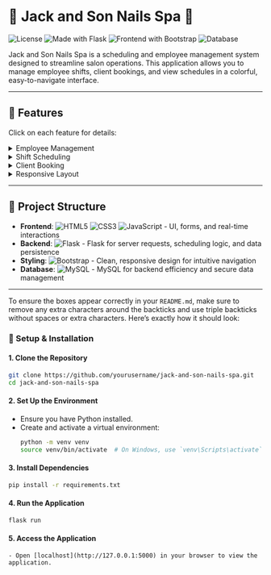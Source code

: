 # 🌸 Jack and Son Nails Spa 🌸

![License](https://img.shields.io/badge/license-MIT-blue)
![Made with Flask](https://img.shields.io/badge/Backend-Flask-blue)
![Frontend with Bootstrap](https://img.shields.io/badge/Frontend-Bootstrap-orange)
![Database](https://img.shields.io/badge/Database-MySQL-green)

Jack and Son Nails Spa is a scheduling and employee management system designed to streamline salon operations. This application allows you to manage employee shifts, client bookings, and view schedules in a colorful, easy-to-navigate interface.

---

## 🚀 Features

Click on each feature for details:

<details>
  <summary>Employee Management</summary>
  - Quickly add, modify, and remove employee records, storing essential details and availability.
</details>

<details>
  <summary>Shift Scheduling</summary>
  - Assign shifts with unique color codes, ensuring clear visibility of availability.
</details>

<details>
  <summary>Client Booking</summary>
  - Clients can easily book based on available slots, enhancing appointment management.
</details>

<details>
  <summary>Responsive Layout</summary>
  - Fully responsive, ensuring seamless experience on mobile, tablet, and desktop.
</details>

---

## 📂 Project Structure

- **Frontend**: ![HTML5](https://img.icons8.com/color/48/000000/html-5.png) ![CSS3](https://img.icons8.com/color/48/000000/css3.png) ![JavaScript](https://img.icons8.com/color/48/000000/javascript.png) - UI, forms, and real-time interactions
- **Backend**: ![Flask](https://img.icons8.com/ios-filled/48/000000/flask.png) - Flask for server requests, scheduling logic, and data persistence
- **Styling**: ![Bootstrap](https://img.icons8.com/color/48/000000/bootstrap.png) - Clean, responsive design for intuitive navigation
- **Database**: ![MySQL](https://img.icons8.com/color/48/000000/mysql-logo.png) - MySQL for backend efficiency and secure data management

---

To ensure the boxes appear correctly in your `README.md`, make sure to remove any extra characters around the backticks and use triple backticks without spaces or extra characters. Here’s exactly how it should look:


### 🔧 Setup & Installation

#### 1. Clone the Repository
```bash
git clone https://github.com/yourusername/jack-and-son-nails-spa.git
cd jack-and-son-nails-spa
```

#### 2. Set Up the Environment
- Ensure you have Python installed.
- Create and activate a virtual environment:
  ```bash
  python -m venv venv
  source venv/bin/activate  # On Windows, use `venv\Scripts\activate`
  ```

#### 3. Install Dependencies
```bash
pip install -r requirements.txt
```

#### 4. Run the Application
```bash
flask run
```

#### 5. Access the Application
```
- Open [localhost](http://127.0.0.1:5000) in your browser to view the application.
```



